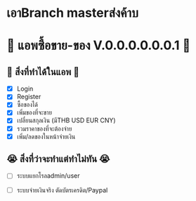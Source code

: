 # เอาBranch masterส่งค้าบ
# 💸 แอพซื้อขาย-ของ V.0.0.0.0.0.0.1 💸
## 🥳 สิ่งที่ทำได้ในแอพ 🥳
- [x] Login
- [x] Register
- [x] ซื้อของได้
- [x] เพิ่มของที่จะขาย
- [x] เปลี่ยนสกุลเงิน (มีTHB USD EUR CNY)
- [x] รวมราคาของที่จะต้องจ่าย
- [x] เพิ่ม/ลดของในหน้าจ่ายเงิน

## 😭 สิ่งที่ว่าจะทำแต่ทำไม่ทัน 😭
- [ ] ระบบแยกโรลadmin/user
- [ ] ระบบจ่ายเงินจริง ตัดบัตรเครดิต/Paypal

